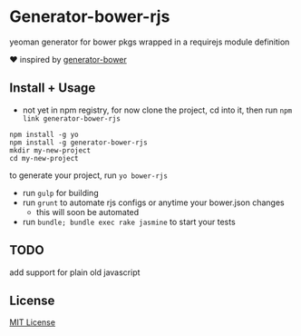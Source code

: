 # Generator-bower-rjs

yeoman generator for bower pkgs wrapped in a requirejs module definition

:heart: inspired by [generator-bower](https://github.com/ThorstenHans/generator-bower/)

## Install + Usage ##

* not yet in npm registry, for now clone the project, cd into it, then run `npm link generator-bower-rjs`
```
npm install -g yo
npm install -g generator-bower-rjs
mkdir my-new-project
cd my-new-project
```
to generate your project, run `yo bower-rjs`

- run `gulp`  for building
- run `grunt` to automate rjs configs or anytime your bower.json changes
    - this will soon be automated
- run `bundle; bundle exec rake jasmine` to start your tests

## TODO ##
  add support for plain old javascript

## License
[MIT License](http://en.wikipedia.org/wiki/MIT_License)
